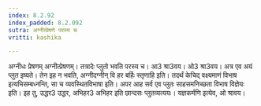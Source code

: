 ```yaml
---
index: 8.2.92
index_padded: 8.2.092
sutra: अग्नीत्प्रेषणे परस्य च
vritti: kashika

---
```

अग्नीधः प्रेषणम् अग्नीत्प्रेषणम्। तत्रादेः प्लुतो भवति परस्य च। आ3 श्रा3वय। ओ3 श्रा3वय। अत्र एव अयं प्लुत इष्यते। तेन इह न भवति, अग्नीदग्नीन् वि हर बर्हिः स्तृणाहि इति। तदर्थं केचिद् वक्ष्यमाणं विभाष इत्यभिसम्बध्नन्ति, सा च व्यवस्थितविभाषा इति। अपर आह सर्व एव प्लुतः साहसमनिच्छता विभाष विज्ञेयः इति। इह तु, उद्धर3 उद्धर, अभिहर3 अभिहर इति छान्दसः प्लुतव्यत्ययः। यज्ञकर्मणि इत्येव, ओ श्रावय।